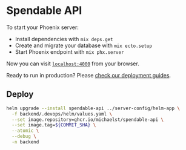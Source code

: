 # Spendable API

To start your Phoenix server:

  * Install dependencies with `mix deps.get`
  * Create and migrate your database with `mix ecto.setup`
  * Start Phoenix endpoint with `mix phx.server`

Now you can visit [`localhost:4000`](http://localhost:4000) from your browser.

Ready to run in production? Please [check our deployment guides](https://hexdocs.pm/phoenix/deployment.html).

## Deploy

```bash
helm upgrade --install spendable-api ../server-config/helm-app \
  -f backend/.devops/helm/values.yaml \
  --set image.repository=ghcr.io/michaelst/spendable-api \
  --set image.tag=${COMMIT_SHA} \
  --atomic \
  --debug \
  -n backend
```